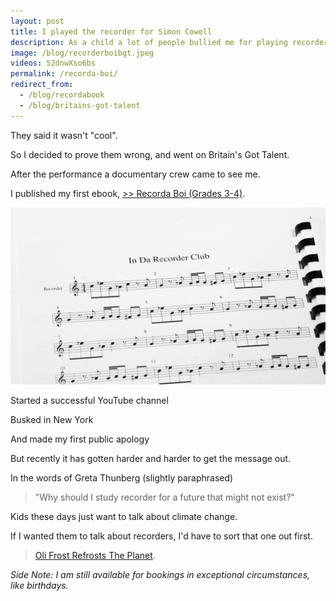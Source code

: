 ```yaml
---
layout: post
title: I played the recorder for Simon Cowell
description: As a child a lot of people bullied me for playing recorder
image: /blog/recorderboibgt.jpeg
videos: 52dnwXso6bs
permalink: /recorda-boi/
redirect_from:
  - /blog/recordabook
  - /blog/britains-got-talent
---
```


They said it wasn't "cool".

So I decided to prove them wrong, and went on Britain's Got Talent.

<div class="youtube-player" data-id="{{ page.videos }}" data-thumb="{{ page.image }}"></div>

After the performance a documentary crew came to see me.

<div class="youtube-player" data-id="HH4XpEynhX0" data-thumb="http://i3.ytimg.com/vi/V6q63u29dBg/maxresdefault.jpg"></div>

I published my first ebook, <a href="/blog/RecordaBoiGradeBook.pdf">>> Recorda Boi (Grades 3-4)</a>.

![Recorda Boi](/blog/recordabook-2.jpg)

Started a successful YouTube channel


<div class="youtube-player" data-id="34N8Bb5UFX8" data-thumb="http://i3.ytimg.com/vi/34N8Bb5UFX8/maxresdefault.jpg"></div>

<div class="youtube-player" data-id="DdyU-Qfv-kY" data-thumb="http://i3.ytimg.com/vi/DdyU-Qfv-kY/maxresdefault.jpg"></div>

Busked in New York

<div class="youtube-player" data-id="v4ghuB_Ctas" data-thumb="http://i3.ytimg.com/vi/v4ghuB_Ctas/maxresdefault.jpg"></div>

And made my first public apology

<div class="youtube-player" data-id="34N8Bb5UFX8" data-thumb="http://i3.ytimg.com/vi/34N8Bb5UFX8/maxresdefault.jpg"></div>

But recently it has gotten harder and harder to get the message out.

In the words of Greta Thunberg (slightly paraphrased)

> "Why should I study recorder for a future that might not exist?"

Kids these days just want to talk about climate change.

If I wanted them to talk about recorders, I'd have to sort that one out first.

> [Oli Frost Refrosts The Planet](/refrost).

*Side Note: I am still available for bookings in exceptional circumstances, like birthdays.*
